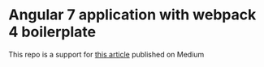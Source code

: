 # Angular 7 application with webpack 4 boilerplate

This repo is a support for [this article](https://medium.freecodecamp.org/how-to-configure-webpack-4-with-angular-7-a-complete-guide-9a23c879f471) published on Medium
